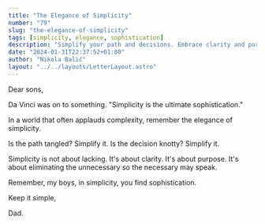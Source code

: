 ```yaml
---
title: "The Elegance of Simplicity"
number: "79"
slug: "the-elegance-of-simplicity"
tags: [simplicity, elegance, sophistication]
description: "Simplify your path and decisions. Embrace clarity and purpose. Discover sophistication through simplicity. A letter from Dad."
date: "2024-01-31T22:37:52+01:00"
author: "Nikola Balić"
layout: "../../layouts/LetterLayout.astro"
---
```

Dear sons,

Da Vinci was on to something. "Simplicity is the ultimate sophistication."

In a world that often applauds complexity, remember the elegance of simplicity.

Is the path tangled? Simplify it. Is the decision knotty? Simplify it.

Simplicity is not about lacking. It's about clarity. It's about purpose. It's about eliminating the unnecessary so the necessary may speak.

Remember, my boys, in simplicity, you find sophistication.

Keep it simple,

Dad.
